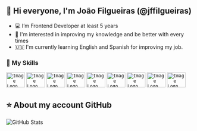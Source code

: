 <!---
- 👋 Hi, I’m @jffilgueiras
- 👀 I’m interested in ...
- 🌱 I’m currently learning ...
- 💞️ I’m looking to collaborate on ...
- 📫 How to reach me ...

jffilgueiras/jffilgueiras is a ✨ special ✨ repository because its `README.md` (this file) appears on your GitHub profile.
You can click the Preview link to take a look at your changes.
--->


## 💛 Hi everyone, I'm João Filgueiras (@jffilgueiras)

- 💻 I’m Frontend Developer at least 5 years
- 👀 I'm interested in improving my knowledge and be better with every times
- 🇺🇸 I'm currently learning English and Spanish for improving my job.
 
### 🚀 My Skills

<code><img height="40" width="50" alt="Image Logo JavaScript" src="https://cdn.jsdelivr.net/gh/devicons/devicon/icons/javascript/javascript-plain.svg" /></code>
<code><img height="40" width="50" alt="Image Logo TypeScript" src="https://cdn.jsdelivr.net/gh/devicons/devicon/icons/typescript/typescript-plain.svg" /></code>
<code><img height="40" width="50" alt="Image Logo NextJs" src="https://cdn.jsdelivr.net/gh/devicons/devicon/icons/nextjs/nextjs-original.svg" /></code>
<code><img height="40" width="50" alt="Image Logo React" src="https://cdn.jsdelivr.net/gh/devicons/devicon/icons/react/react-original.svg" /></code>
<code><img height="40" width="50" alt="Image Logo Angular" src="https://cdn.jsdelivr.net/gh/devicons/devicon/icons/angularjs/angularjs-plain.svg" /></code>
<code><img height="40" width="50" alt="Image Logo NodeJS" src="https://cdn.jsdelivr.net/gh/devicons/devicon/icons/nodejs/nodejs-original.svg" /></code>
<code><img height="40" width="50" alt="Image Logo Html 5" src="https://cdn.jsdelivr.net/gh/devicons/devicon/icons/html5/html5-original.svg" /></code>
<code><img height="40" width="50" alt="Image Logo SASS" src="https://cdn.jsdelivr.net/gh/devicons/devicon/icons/sass/sass-original.svg" /></code>
<code><img height="40" width="50" alt="Image Logo Bootstrap" src="https://cdn.jsdelivr.net/gh/devicons/devicon/icons/bootstrap/bootstrap-original.svg" /></code>

## ⭐ About my account GitHub
![GitHub Stats](https://github-readme-stats.vercel.app/api?username=jffilgueiras&show_icons=true&theme=dark)
<!--![GitHub Stats Most Usage](https://github-readme-stats.vercel.app/api/top-langs/?username=jffilgueiras&layout=compact&theme=dark) -->
